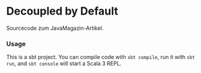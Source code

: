 # Decoupled by Default

Sourcecode zum JavaMagazin-Artikel.

### Usage

This is a sbt project. You can compile code with `sbt compile`, run it with `sbt run`, and `sbt console` will start a Scala 3 REPL.
